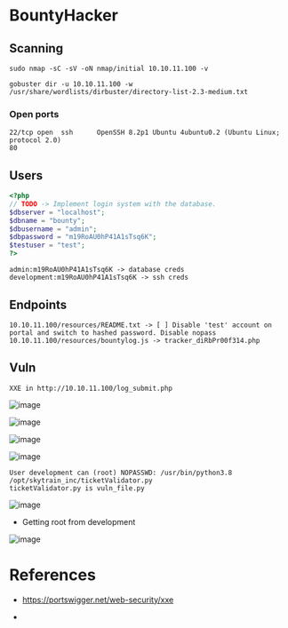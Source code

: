 # BountyHacker

## Scanning 

`sudo nmap -sC -sV -oN nmap/initial 10.10.11.100 -v`

`gobuster dir -u 10.10.11.100 -w /usr/share/wordlists/dirbuster/directory-list-2.3-medium.txt`


### Open ports

```
22/tcp open  ssh      OpenSSH 8.2p1 Ubuntu 4ubuntu0.2 (Ubuntu Linux; protocol 2.0)
80
```

## Users

```php
<?php
// TODO -> Implement login system with the database.
$dbserver = "localhost";
$dbname = "bounty";
$dbusername = "admin";
$dbpassword = "m19RoAU0hP41A1sTsq6K";
$testuser = "test";
?>
```

```
admin:m19RoAU0hP41A1sTsq6K -> database creds
development:m19RoAU0hP41A1sTsq6K -> ssh creds
```


## Endpoints
```
10.10.11.100/resources/README.txt -> [ ] Disable 'test' account on portal and switch to hashed password. Disable nopass
10.10.11.100/resources/bountylog.js -> tracker_diRbPr00f314.php
```



## Vuln


```
XXE in http://10.10.11.100/log_submit.php
```
![image](https://user-images.githubusercontent.com/12052283/127709897-e56f3206-b9ad-44a5-9828-f55cf44159a1.png)

![image](https://user-images.githubusercontent.com/12052283/127711550-07faee37-6037-4cf3-8e16-a4b8b910e639.png)

![image](https://user-images.githubusercontent.com/12052283/127711665-8742b8e0-692a-4ccc-a263-132dac6fb926.png)

![image](https://user-images.githubusercontent.com/12052283/127712202-21d3a5d2-dfd6-4c2d-87f6-86bede77979f.png)


```
User development can (root) NOPASSWD: /usr/bin/python3.8 /opt/skytrain_inc/ticketValidator.py
ticketValidator.py is vuln_file.py
```

![image](https://user-images.githubusercontent.com/12052283/127714461-369de778-1e42-4c25-87ca-f649a62efa12.png)

* Getting root from development

![image](https://user-images.githubusercontent.com/12052283/127715798-3d69cfa9-8e18-4de5-8153-360f67c421ab.png)


# References

* https://portswigger.net/web-security/xxe

* 